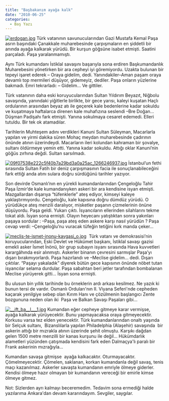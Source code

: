 ```yaml
---
title: "Başbakanım ayağa kalk"
date: "2010-06-25"
categories: 
  - Baş Yazı
---
```


[](/uploads/2010/06/3c24b.jpg "3c24b.jpg")[![erdogan.jpg](/uploads/2010/06/erdogan.jpg)](/uploads/2010/06/erdogan.jpg "erdogan.jpg") Türk vatanının savunucularından Gazi Mustafa Kemal Paşa asrın başındaki Çanakkale muharebesinde çarpışmaların en şiddetli bir anında ayağa kalkarak yürüdü. Bir kurşun göğsüne isabet etmişti. Saatini parçaladı. Paşa yaralanmamıştı.

Aynı Türk kumandanı İstiklal savaşını başarıyla sona erdiren Başkumandanlık Muharebesini yönetirken bir ara cepheyi iyi göremiyordu. Uzakta bulunan bir tepeyi işaret ederek – Oraya gidelim, dedi. Yanındakiler–Aman paşam oraya devamlı top mermileri düşüyor, gidemeyiz, dediler. Paşa onların yüzlerine bakmadı. Emri tekrarladı: – Gidelim… Ve gittiler. 

Türk vatanının daha eski koruyucularından Sultan Yıldırım Beyazıt, Niğbolu savaşında, yanındaki yiğitlerle birlikte, bir gece yarısı, kaleyi kuşatan Haçlı ordularının arasından beyaz atı ile geçerek kale bedenlerine kadar sokuldu ve kuşatmaya haftalarca direnen kale muhafızına seslendi –Bre Doğan... Düşman Padişahı fark etmişti. Yanına sokulmaya cesaret edemedi. Elleri tutuldu. Bir tek ok atamadılar.

Tarihlerin Muhteşem adını verdikleri Kanuni Sultan Süleyman, Macarlarla yapılan ve yirmi dakika süren Mohaç meydan muharebesinde çadırının önünde atının üzerindeydi. Macarların ileri kolundan kahraman bir şovalye, sultanı öldürmeye yemin etti. Yanına kadar sokuldu. Attığı oklar Kanuni’nin göğüs zırhına değdi. Sultan sarsılmadı.

[![09f07538e222c5f40b7a29bd3a0a25ac_1266246937.jpg](/uploads/2010/06/09f07538e222c5f40b7a29bd3a0a25ac_1266246937.jpg)](/uploads/2010/06/09f07538e222c5f40b7a29bd3a0a25ac_1266246937.jpg "09f07538e222c5f40b7a29bd3a0a25ac_1266246937.jpg") İstanbul’un fethi sırasında Sultan Fatih bir deniz çarpışmasının facia ile sonuçlanabileceğini fark ettiği anda atını sulara doğru sürdüğünü tarihler yazıyor.

Son devirde Osmanlı’nın en yürekli kumandanlarından Çengeloğlu Tahir Paşa İzmir’de kale kumandanıyken askeri bir ara kendisine isyan etmişti. Mazgallardan dışarıya “tüfenklerle” ateş ediyor, kimseyi kaleye yaklaştırmıyordu. Çengeloğlu, kale kapısına doğru dümdüz yürüdü. O yürüdükçe ateş menzili daralıyor, misketler paşanın çizmelerinin önüne düşüyordu. Paşa geldi. Yukarı çıktı. İsyancıların ellerinden silahlarını tekme tokat aldı. İsyan sona ermişti. Olayın heyecanı yatıştıktan sonra yakınları paşaya sordular : –Paşa, paşa ateş eden askere karşı nasıl yürüdün ? Paşa cevap verdi: –Çengeloğlu’nu vuracak tüfeğin tetiğini kırk manda çeker…

[![meclis-te-ismet-inonu-kavgasi_o.jpg](/uploads/2010/06/meclis-te-ismet-inonu-kavgasi_o.jpg)](/uploads/2010/06/meclis-te-ismet-inonu-kavgasi_o.jpg "meclis-te-ismet-inonu-kavgasi_o.jpg")  Türk vatanı ve demokrasisi’nin koruyucularından, Eski Devlet ve Hükümet başkanı, İstiklal savaşı gazisi emekli asker İsmet İnönü, bir grup subayın isyanı sırasında Hava kuvvetleri karargâhında esir alınmıştı. Askerler binanın çevresini sarmışlar Paşa’yı dışarı bırakmıyorlardı. Paşa hazırlandı ve –Meclise gidelim… dedi. Dışarı çıktılar. “Paşayı yakaladık” diyerek bütün gece kapısının önünde nöbet tutan isyancılar selama durdular. Paşa sabahtan beri jetler tarafından bombalanan Meclise yürüyerek gitti... İsyan sona ermişti.

Bu ulusun bin yıllık tarihinde bu örneklerin ardı arkası kesilmez. Ne yazık ki bunun tersi de vardır. Osmanlı Orduları'nın II. Viyana Seferi'nde cepheden kaçarak yenilgiye sebep olan Kırım Hanı ve çözülmenin başlangıcı Zente bozgununa neden olan iki  Paşa ve Balkan Savaşı Paşaları gibi…

[![__ift_ba__l___1.jpg](/uploads/2010/06/ift_ba__l___1.jpg)](/uploads/2010/06/ift_ba__l___1.jpg "__ift_ba__l___1.jpg") Kumandan eğer cepheye gitmeye karar vermişse, ayağa kalkarak yürüyecektir. Bunu yapmayacaksa oraya gitmeyecektir. Korkusu varsa tez elden yenecektir. Türk kumandanlarından onaltı yaşında bir Selçuk sultanı,  Bizanslılarla yapılan Philadelphia (Alaşehir) savaşında  bir askerin attığı bir mızrakla atının üzerinde şehit olmuştu. Karşıkı dağdan gelen 1500 metre menzilli bir kanas kurşunu ile değil... Hükümdarlık alametleri yüzünden çatışmada kendisini fark eden Dalmaçya'lı paralı bir Frank askerinin mızrağıyla…

Kumandan savaşa gitmişse  ayağa kalkacaktır. Oturmayacaktır. Çömelmeyecektir. Çömelen, saklanan, korkan kumandanla değil savaş, tenis maçı kazanılmaz. Askerler savaşta kumandanın emriyle ölmeye giderler. Kendisi ölmeye hazır olmayan bir kumandanın vereceği bir emirle kimse ölmeye gitmez.

Not: Sizlerden ayrı kalmayı beceremedim. Tedavim sona ermediği halde yazılarıma Ankara'dan devam kararındayım. Sevgiler, saygılar.
